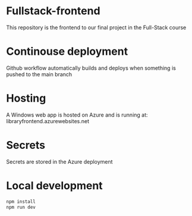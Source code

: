 # Fullstack-frontend

This repository is the frontend to our final project in the Full-Stack course

# Continouse deployment

Github workflow automatically builds and deploys when something is pushed to the main branch

# Hosting

A Windows web app is hosted on Azure and is running at: libraryfrontend.azurewebsites.net

# Secrets

Secrets are stored in the Azure deployment

# Local development

```bash
npm install
npm run dev
```
